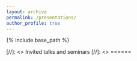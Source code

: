 ```yaml
---
layout: archive
permalink: /presentations/
author_profile: true
---
```


{% include base_path %}

[//]: <> Invited talks and seminars
[//]: <> ======
